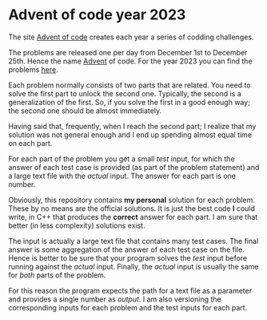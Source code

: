 # Advent of code year 2023

The site [Advent of code](https://adventofcode.com/) creates each year a series of codding challenges.

The problems are released one per day from December 1st to December 25th. Hence the name [Advent](https://en.wikipedia.org/wiki/Advent) of code. For the year 2023 you can find the problems [here](https://adventofcode.com/2023).

Each problem normally consists of two parts that are related. You need to solve the first part to unlock the second one.
Typically, the second is a generalization of the first. So, if you solve the first in a good enough way; the second one should be almost immediately.

Having said that, frequently, when I reach the second part; I realize that my solution was not general enough and I end up spending almost equal time on each part.

For each part of the problem you get a small _test_ input, for which the answer of each test case is provided (as part of the problem statement) and a large text file with the _actual_ input.
The answer for each part is one number.

Obviously, this repository contains **my personal** solution for each problem.
These by no means are the official solutions.
It is just the best code **I** could write, in C++ that produces the **correct** answer for each part.
I am sure that better (in less complexity) solutions exist.

The input is actually a large text file that contains many test cases.
The final answer is some aggregation of the answer of each test case on the file.
Hence is better to be sure that your program solves the _test_ input before running against the _actual_ input.
Finally, the _actual_ input is usually the same for _both_ parts of the problem.

For this reason the program expects the path for a text file as a parameter and provides a single number as _output_.
I am also versioning the corresponding inputs for each problem and the test inputs for each part.

